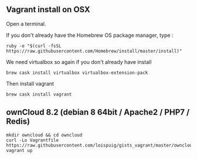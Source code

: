 ## Vagrant install on OSX
Open a terminal.

If you don't already have the Homebrew OS package manager, type :
```
ruby -e "$(curl -fsSL https://raw.githubusercontent.com/Homebrew/install/master/install)"
```

We need virtualbox so again if you don't already have install
```
brew cask install virtualbox virtualbox-extension-pack
```

Then install vagrant
```
brew cask install vagrant
```

## ownCloud 8.2 (debian 8 64bit / Apache2 / PHP7 / Redis)
```
mkdir owncloud && cd owncloud
curl -Lo Vagrantfile https://raw.githubusercontent.com/loispuig/gists_vagrant/master/owncloud_8_php7
vagrant up
```